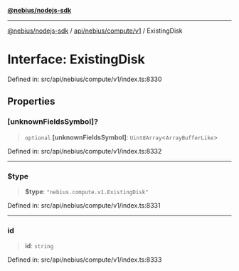 [**@nebius/nodejs-sdk**](../../../../../README.md)

***

[@nebius/nodejs-sdk](../../../../../README.md) / [api/nebius/compute/v1](../README.md) / ExistingDisk

# Interface: ExistingDisk

Defined in: src/api/nebius/compute/v1/index.ts:8330

## Properties

### \[unknownFieldsSymbol\]?

> `optional` **\[unknownFieldsSymbol\]**: `Uint8Array`\<`ArrayBufferLike`\>

Defined in: src/api/nebius/compute/v1/index.ts:8332

***

### $type

> **$type**: `"nebius.compute.v1.ExistingDisk"`

Defined in: src/api/nebius/compute/v1/index.ts:8331

***

### id

> **id**: `string`

Defined in: src/api/nebius/compute/v1/index.ts:8333
